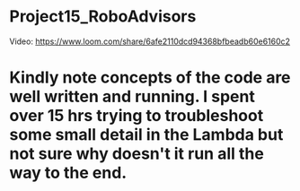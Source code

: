 # Project15_RoboAdvisors

Video: https://www.loom.com/share/6afe2110dcd94368bfbeadb60e6160c2


# Kindly note concepts of the code are well written and running. I spent over 15 hrs trying to troubleshoot some small detail in the Lambda but not sure why doesn't it run all the way to the end.
